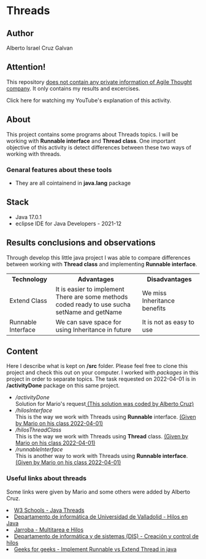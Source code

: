# Threads

## Author 
Alberto Israel Cruz Galvan

## Attention!
This repository <ins>does not contain any private information of Agile Thought company</ins>. It only contains my results and excercises. 
<div>
    <a hfref="https://youtu.be/K4473tH7XG0">Click here for watching my YouTube's explanation of this activity.</a>
</div>

## About
This project contains some programs about Threads topics. I will be working with <b>Runnable interface</b> and <b>Thread class</b>. One important objective of this activity is detect differences between these two ways of working with threads.

### Genaral features about these tools
- They are all cointainend in <b>java.lang</b> package
## Stack
- Java 17.0.1
- eclipse IDE for Java Developers - 2021-12

## Results conclusions and observations
Through develop this little java project I was able to compare differences between working with <b>Thread class</b> and implementing <b>Runnable interface</b>.

<div>
    <table>
  <tr>
    <th>Technology</th>
    <th>Advantages</th>
    <th>Disadvantages</th>
  </tr>
  <tr>
    <td>Extend Class</td>
    <td>It is easier to implement <br> There are some methods coded ready to use sucha setName and getName</td>
    <td>We miss Inheritance benefits</td>
  </tr>
  <tr>
    <td>Runnable Interface</td>
    <td>We can save space for using Inheritance in future</td>
    <td>It is not as easy to use</td>
  </tr>
</table>
</div>

## Content
Here I describe what is kept on <b>/src</b> folder. Please feel free to clone this project and check this out on your computer. I worked with <em>packages</em> in this project in order to separate topics. The task requested on 2022-04-01 is in <b>/activityDone</b> package on this same project.
<div>
    <ul>
        <li>
            <em>/activityDone</em>
            <br>Solution for Mario's request<ins> (This solution was coded by Alberto Cruz)</ins>
        </li>
        <li>
            <em>/hilosInterface</em>
            <br> This is the way we work with Threads using <b>Runnable</b> interface. 
            <ins>(Given by Mario on his class 2022-04-01)</ins>
        <li>
            <em>/hilosThreadClass</em>
            <br> This is the way we work with Threads using <b>Thread</b> class. <ins>(Given by Mario on his class 2022-04-01)</ins>
        </li>
        <li>
            <em>/runnableInterface</em>
            <br> This is another way to work with Threads using <b>Runnable interface</b>. <ins>(Given by Mario on his class 2022-04-01)</ins>
        </li>
    </ul>
</div>

### Useful links about threads
Some links were given by Mario and some others were added by Alberto Cruz.

<div>
    <li>
        <a href="https://www.w3schools.com/java/java_threads.asp">W3 Schools - Java Threads</a>
    </li>
    <li>
        <a href="https://www.infor.uva.es/~fdiaz/sd/doc/hilos">Departamento de informática de Universidad de Valladolid - Hilos en Java</a>
    </li>
    <li>
        <a href="https://jarroba.com/multitarea-e-hilos-en-java-con-ejemplos-thread-runnable/">Jarroba - Multitarea e Hilos</a>
    </li>
    <li>
        <a href="http://dis.um.es/~bmoros/Tutorial/parte10/cap10-2.html">Departamento de informática y de sistemas (DIS) -  Creación y control de hilos</a>
    </li>
    <li>
        <a href="https://www.geeksforgeeks.org/implement-runnable-vs-extend-thread-in-java/?ref=gcse">Geeks for geeks - Implement Runnable vs Extend Thread in java</a>
    </li>

    
</div>